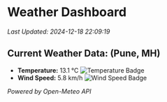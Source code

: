 
# Weather Dashboard

_Last Updated: 2024-12-18 22:09:19_

## Current Weather Data: (Pune, MH)
- **Temperature:** 13.1 °C ![Temperature Badge](https://img.shields.io/badge/Temperature-Low%20Temp-blue)
- **Wind Speed:** 5.8 km/h ![Wind Speed Badge](https://img.shields.io/badge/Wind%20Speed-Low%20Wind-blue)

*Powered by Open-Meteo API*
